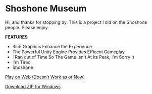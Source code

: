 # Shoshone Museum

Hi, and thanks for stopping by. This is a project I did on the Shoshone people. Please enjoy.

**FEATURES**

* Rich Graphics Enhance the Experience
* The Powerful Unity Engine Provides Efficent Gameplay
* I Ran out of Time So The Game Isn't At Its Peak, I'm Sorry :(
* I'm Tired
* Shoshone

[Play on Web (Doesn't Work as of Now)](https://wackycantcode.github.io/shoshonemuseum/Rel1/index.html)


[Download ZIP for Windows](https://github.com/wackycantcode/shoshonemuseum/releases/download/Release1.5/Rel1.5PC.zip)


